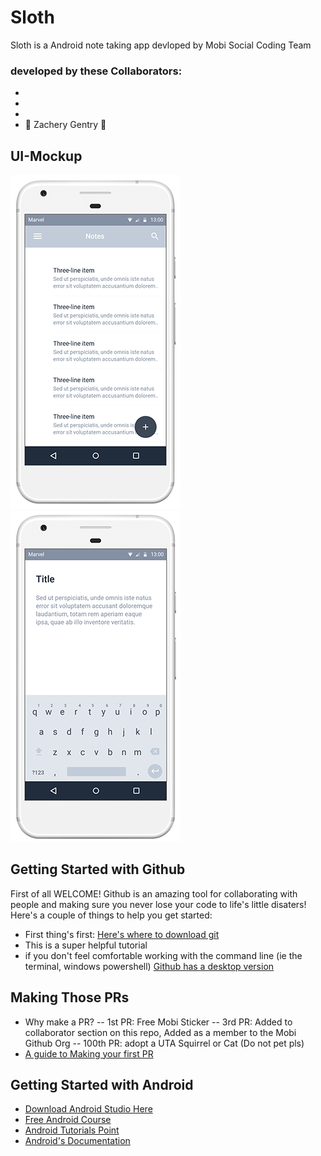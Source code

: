 # Sloth

Sloth is a Android note taking app devloped by Mobi Social Coding Team
### developed by these Collaborators:
-
- 
- 
- 🎉 Zachery Gentry 🎉

## UI-Mockup
![alt text](https://github.com/idappthat/Sloth/blob/zach/images/page1.png "Page 1")
![alt text](https://github.com/idappthat/Sloth/blob/zach/images/page2.png "Page 2")

## Getting Started with Github
First of all WELCOME! Github is an amazing tool for collaborating with people and making sure you never lose your code to life's little disaters! Here's a couple of things to help you get started:
-  First thing's first: [Here's where to download git](https://git-scm.com/book/en/v1/Getting-Started-Installing-Git)
- This is a super helpful tutorial 
- if you don't feel comfortable working with the command line (ie the terminal, windows powershell) [Github has a desktop version](https://desktop.github.com/)

## Making Those PRs
- Why make a PR?
-- 1st PR: Free Mobi Sticker
-- 3rd PR: Added to collaborator section on this repo, Added as a member to the Mobi Github Org
-- 100th PR: adopt a UTA Squirrel or Cat (Do not pet pls)
- [A guide to Making your first PR](https://www.thinkful.com/learn/github-pull-request-tutorial/)

## Getting Started with Android
  - [Download Android Studio Here](https://developer.android.com/studio/)
  - [Free Android Course](https://www.udacity.com/course/new-android-fundamentals--ud851)
  - [Android Tutorials Point](https://www.tutorialspoint.com/android/)
  - [Android's Documentation](https://developer.android.com/docs/)
  
